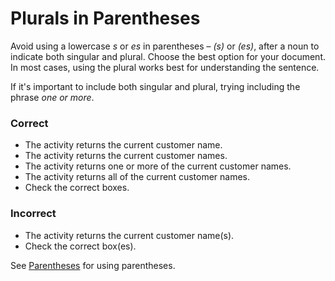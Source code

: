 ﻿# Plurals in Parentheses
Avoid using a lowercase *s* or *es* in parentheses &ndash; *(s)* or *(es)*, after a noun to indicate both
singular and plural. Choose the best option for your document. In most cases, using the plural works
best for understanding the sentence.

If it's important to include both singular and plural, trying including the phrase *one or more*.

### Correct
- The activity returns the current customer name.
- The activity returns the current customer names.
- The activity returns one or more of the current customer names.
- The activity returns all of the current customer names.
- Check the correct boxes.

### Incorrect
- The activity returns the current customer name(s).
- Check the correct box(es).

See [Parentheses](parens.md) for using parentheses.